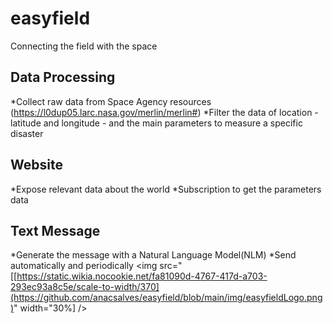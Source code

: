 # easyfield 
Connecting the field with the space
## Data Processing
*Collect raw data from Space Agency resources (https://l0dup05.larc.nasa.gov/merlin/merlin#)
*Filter the data of location - latitude and longitude - and the main parameters to measure a specific disaster
## Website
*Expose relevant data about the world
*Subscription to get the parameters data
## Text Message
*Generate the message with a Natural Language Model(NLM) 
*Send automatically and periodically 
<img src="[[https://static.wikia.nocookie.net/fa81090d-4767-417d-a703-293ec93a8c5e/scale-to-width/370](https://github.com/anacsalves/easyfield/blob/main/img/easyfieldLogo.png)" width="30%] />

